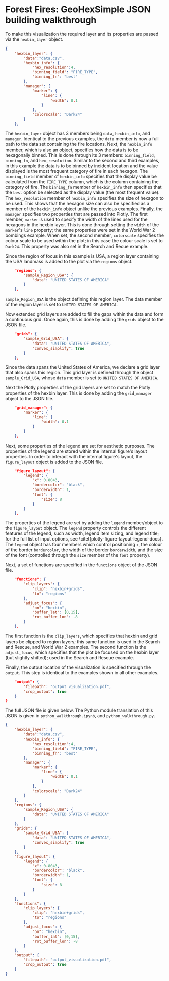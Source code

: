 # Forest Fires: GeoHexSimple JSON building walkthrough

To make this visualization the required layer and its properties are passed via the `hexbin_layer` object.

```json
{
	"hexbin_layer": {
		"data":"data.csv",
		"hexbin_info": {
			"hex_resolution":4,
			"binning_field": "FIRE_TYPE",
			"binning_fn": "best"
		},
		"manager": {
			"marker": {
				"line": {
					"width": 0.1
				}
			},
			"colorscale": "Dark24"
		}
	},
```

The `hexbin_layer` object has 3 members being `data`, `hexbin_info`, and `manager`.
Identical to the previous examples, the `data` member is now a full path to the data set containing the fire locations.
Next, the `hexbin_info` member, which is also an object, specifies how the data is to be hexagonally binned.
This is done through its 3 members: `binning_field`, `binning_fn`, and `hex_resolution`.
Similar to the second and third examples, in this example the data is to be binned by incident location and the value displayed is the most frequent category of fire in each hexagon.
The `binning_field` member of `hexbin_info` specifies that the display value be calculated from the `FIRE_TYPE` column, which is the column containing the category of fire.
The `binning_fn` member of `hexbin_info` then specifies that the `best` option be selected as the display value (the most frequent value).
The `hex_resolution` member of `hexbin_info` specifies the size of hexagon to be used.
This shows that the hexagon size can also be specified as a member of the `hexbin_info` object unlike the previous examples.
Finally, the `manager` specifies two properties that are passed into Plotly.
The first member, `marker` is used to specify the width of the lines used for the hexagons in the hexbin layer.
This is done through setting the `width` of the `marker`'s `line` property; the same properties were set in the World War 2 bombings example.
When set, the second member, `colorscale` specifies the colour scale to be used within the plot; in this case the colour scale is set to `Dark24`.
This property was also set in the Search and Recue example.


Since the region of focus in this example is USA, a region layer containing the USA landmass is added to the plot via the `regions` object.

```json
	"regions": {
		"sample_Region_USA": {
			"data": "UNITED STATES OF AMERICA"
		}
	},
```

`sample_Region_USA` is the object defining this region layer.
The data member of the region layer is set to `UNITED STATES OF AMERICA`.


Now extended grid layers are added to fill the gaps within the data and form a continuous grid.
Once again, this is done by adding the `grids` object to the JSON file.

```json
	"grids": {
		"sample_Grid_USA": {
			"data": "UNITED STATES OF AMERICA",
			"convex_simplify": true
		}
	},
```

Since the data spans the United States of America, we declare a grid layer that also spans this region.
This grid layer is defined through the object `sample_Grid_USA`, whose `data` member is set to `UNITED STATES OF AMERICA`.


Next the Plotly properties of the grid layers are set to match the Plotly properties of the hexbin layer.
This is done by adding the `grid_manager` object to the JSON file.

```json
	"grid_manager": {
		"marker": {
			"line": {
				"width": 0.1
			}
		}
	},
```

Next, some properties of the legend are set for aesthetic purposes.
The properties of the legend are stored within the internal figure's layout properties.
In order to interact with the internal figure's layout, the `figure_layout` object is added to the JSON file.

```json
	"figure_layout": {
		"legend": {
			"x": 0.8043,
			"bordercolor": "black",
			"borderwidth": 1,
			"font": {
				"size": 8
			}
		}
	},
```

The properties of the legend are set by adding the `legend` member/object to the `figure_layout` object.
The `legend` property controls the different features of the legend, such as width, legend item sizing, and legend title; for the full list of input options, see \citet{plotly-figure-layout-legend-docs}.
The `legend` object has four members which control positioning `x`, the colour of the border `bordercolor`, the width of the border `borderwidth`, and the size of the font (controlled through the `size` member of the `font` property).


Next, a set of functions are specified in the `functions` object of the JSON file.

```json
	"functions": {
		"clip_layers": {
			"clip": "hexbin+grids",
			"to": "regions"
		},
		"adjust_focus": {
			"on": "hexbin",
			"buffer_lat": [0,15],
			"rot_buffer_lon": -8
		}
	},
```

The first function is the `clip_layers`, which specifies that hexbin and grid layers be clipped to region layers; this same function is used in the Search and Rescue, and World War 2 examples.
The second function is the `adjust_focus`, which specifies that the plot be focused on the hexbin layer (but slightly shifted); used in the Search and Rescue example.


Finally, the output location of the visualization is specified through the `output`.
This step is identical to the examples shown in all other examples.

```json
	"output": {
		"filepath": "output_visualization.pdf",
		"crop_output": true
	}
}
```

The full JSON file is given below.
The Python module translation of this JSON is given in `python_walkthrough.ipynb`, and `python_walkthrough.py`.

```json
{
	"hexbin_layer": {
		"data":"data.csv",
		"hexbin_info": {
			"hex_resolution":4,
			"binning_field": "FIRE_TYPE",
			"binning_fn": "best"
		},
		"manager": {
			"marker": {
				"line": {
					"width": 0.1
				}
			},
			"colorscale": "Dark24"
		}
	},
	"regions": {
		"sample_Region_USA": {
			"data": "UNITED STATES OF AMERICA"
		}
	},
	"grids": {
		"sample_Grid_USA": {
			"data": "UNITED STATES OF AMERICA",
			"convex_simplify": true
		}
	},
	"figure_layout": {
		"legend": {
			"x": 0.8043,
			"bordercolor": "black",
			"borderwidth": 1,
			"font": {
				"size": 8
			}
		}
	},
	"functions": {
		"clip_layers": {
			"clip": "hexbin+grids",
			"to": "regions"
		},
		"adjust_focus": {
			"on": "hexbin",
			"buffer_lat": [0,15],
			"rot_buffer_lon": -8
		}
	},
	"output": {
		"filepath": "output_visualization.pdf",
		"crop_output": true
	}
}
```

